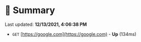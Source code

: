 # 📖 Summary
Last updated: **12/13/2021, 4:06:38 PM**

- `GET` [https://google.com](https://google.com) - **Up** (134ms)
